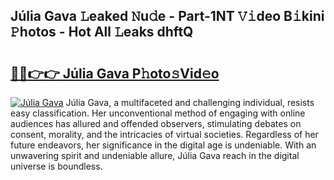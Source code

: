 ## Júlia Gava 𝙻eaked 𝙽u𝚍e - Part-1NT 𝚅𝚒deo B𝚒kini 𝙿hotos - Hot All 𝙻eaks dhftQ

# <h2><a href="http://ld3zoh.urlbe.top/?page=J%c3%balia+Gava">🔗🔗👉👉 Júlia Gava P𝚑oto𝚜Vid𝚎o</a></h2>

[![Júlia Gava](https://i.imgur.com/eBuTRDB.gif)](http://ld3zoh.urlbe.top/?page=J%c3%balia+Gava)
Júlia Gava, a multifaceted and challenging individual, resists easy classification. Her unconventional method of engaging with online audiences has allured and offended observers, stimulating debates on consent, morality, and the intricacies of virtual societies. Regardless of her future endeavors, her significance in the digital age is undeniable. With an unwavering spirit and undeniable allure, Júlia Gava reach in the digital universe is boundless.
